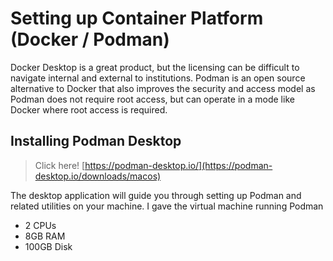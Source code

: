 # Setting up Container Platform (Docker / Podman)

Docker Desktop is a great product, but the licensing can be difficult to navigate internal and external to institutions. Podman is an open source alternative to Docker that also improves the security and access model as Podman does not require root access, but can operate in a mode like Docker where root access is required.

## Installing Podman Desktop

> Click here! [https://podman-desktop.io/](https://podman-desktop.io/downloads/macos)

The desktop application will guide you through setting up Podman and related utilities on your machine. I gave the virtual machine running Podman
- 2 CPUs
- 8GB RAM
- 100GB Disk

